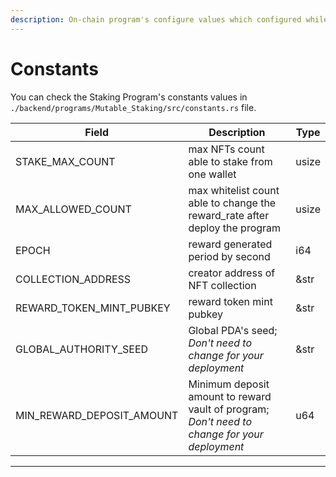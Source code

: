 ```yaml
---
description: On-chain program's configure values which configured while deployment.
---
```


# Constants

You can check the Staking Program's constants values in `./backend/programs/Mutable_Staking/src/constants.rs` file.



| Field                        | Description                                                                                   | Type  |
| ---------------------------- | --------------------------------------------------------------------------------------------- | ----- |
| STAKE\_MAX\_COUNT            | max NFTs count able to stake from one wallet                                                  | usize |
| MAX\_ALLOWED\_COUNT          | max whitelist count able to change the reward\_rate   after deploy the program                | usize |
| EPOCH                        | reward generated period by second                                                             | i64   |
| COLLECTION\_ADDRESS          | creator address of NFT collection                                                             | \&str |
| REWARD\_TOKEN\_MINT\_PUBKEY  | reward token mint pubkey                                                                      | \&str |
| GLOBAL\_AUTHORITY\_SEED      | Global PDA's seed; _Don't need to change for your deployment_                                 | \&str |
| MIN\_REWARD\_DEPOSIT\_AMOUNT | Minimum deposit amount to reward vault of program; _Don't need to change for your deployment_ | u64   |

****

